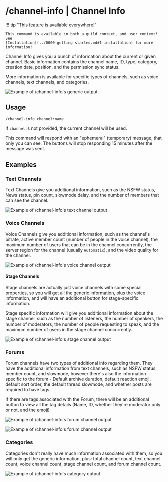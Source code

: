# /channel-info | Channel Info

!!! tip "This feature is available everywhere!"

    This command is available in both a guild context, and user context! See
    [Installation](../0000-getting-started.md#1-installation) for more information!

Channel Info gives you a bunch of information about the current or given channel.
Basic information contains the channel name, ID, type, category, creation date, position, and the permission sync
status.

More information is available for specific types of channels, such as voice channels, text channels, and categories.

![Example of /channel-info's generic output](../../img/channel_info_generic_info.webp)

## Usage

```text
/channel-info channel:name
```

If `channel` is not provided, the current channel will be used.

This command will respond with an "ephemeral" (temporary) message, that only you can see.
The buttons will stop responding 15 minutes after the message was sent.

## Examples

### Text Channels

Text Channels give you additional information, such as the NSFW status, News status, pin count, slowmode delay,
and the number of members that can see the channel.

![Example of /channel-info's text channel output](../../img/channel_info_text_info.webp)

### Voice Channels

Voice Channels give you additional information, such as the channel's bitrate, 
active member count (number of people in the voice channel), the maximum number of users that can be in the channel
concurrently, the server region for the channel (usually `Automatic`), and the video quality for the channel.

![Example of /channel-info's voice channel output](../../img/channel_info_voice_info.webp)

#### Stage Channels

Stage channels are actually just voice channels with some special properties, so you will get all the
generic information, plus the voice information, and will have an additional button for stage-specific information.

Stage specific information will give you additional information about the stage channel, such as the number of
listeners, the number of speakers, the number of moderators, the number of people requesting to speak, and
the maximum number of users in the stage channel concurrently.

![Example of /channel-info's stage channel output](../../img/channel_info_stage_info.webp)

### Forums

Forum channels have two types of additional info regarding them. They have the additional information from text
channels, such as NSFW status, member count, and slowmode, however there's also the information specific to the
forum - Default archive duration, default reaction emoji, default sort order, the default thread slowmode, and
whether posts are required to have tags.

If there are tags associated with the Forum, there will be an additional button to view all the tag details
(Name, ID, whether they're moderator only or not, and the emoji)

![Example of /channel-info's forum channel output](../../img/channel_info_forum_info_1.webp)

![Example of /channel-info's forum channel output](../../img/channel_info_forum_info_2.webp)

### Categories

Categories don't really have much information associated with them, so you will only get the generic information,
plus: total channel count, text channel count, voice channel count, stage channel count, and forum channel count.   

![Example of /channel-info's category output](../../img/channel_info_category_info.webp)
